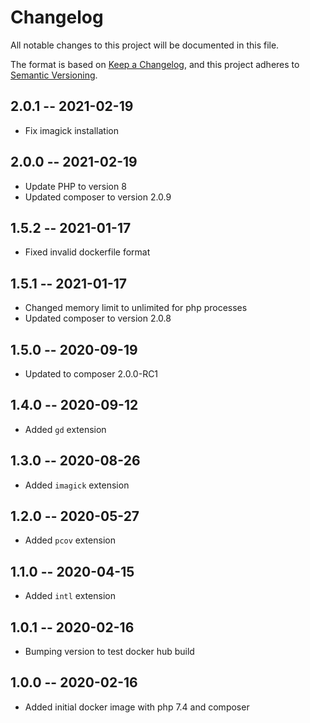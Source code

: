 # Changelog
All notable changes to this project will be documented in this file.

The format is based on [Keep a Changelog](https://keepachangelog.com/en/1.0.0/),
and this project adheres to [Semantic Versioning](https://semver.org/spec/v2.0.0.html).

## 2.0.1 -- 2021-02-19
- Fix imagick installation

## 2.0.0 -- 2021-02-19
- Update PHP to version 8
- Updated composer to version 2.0.9

## 1.5.2 -- 2021-01-17
- Fixed invalid dockerfile format

## 1.5.1 -- 2021-01-17
- Changed memory limit to unlimited for php processes
- Updated composer to version 2.0.8

## 1.5.0 -- 2020-09-19
- Updated to composer 2.0.0-RC1

## 1.4.0 -- 2020-09-12
- Added `gd` extension

## 1.3.0 -- 2020-08-26
- Added `imagick` extension

## 1.2.0 -- 2020-05-27
- Added `pcov` extension

## 1.1.0 -- 2020-04-15
- Added `intl` extension

## 1.0.1 -- 2020-02-16
- Bumping version to test docker hub build

## 1.0.0 -- 2020-02-16
- Added initial docker image with php 7.4 and composer
